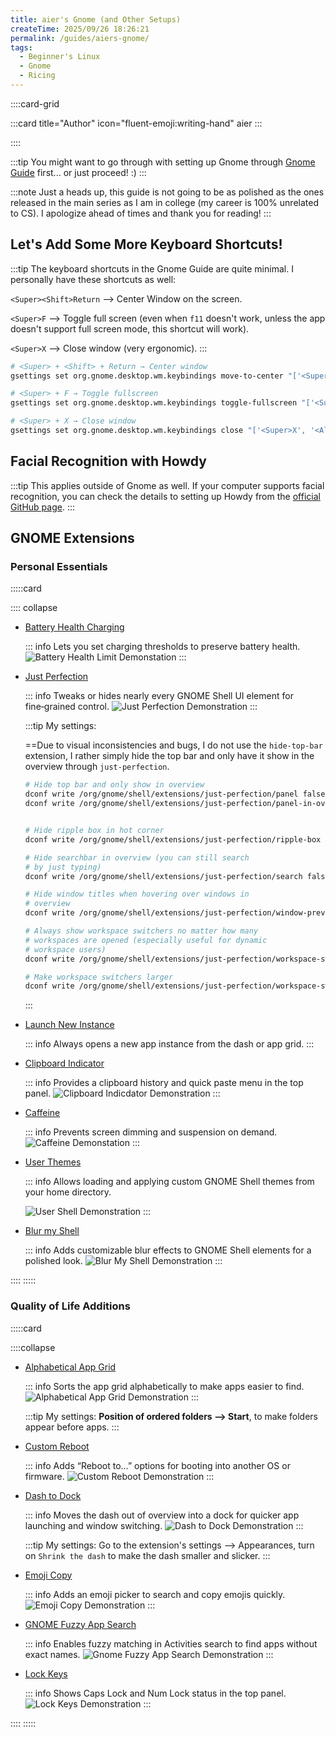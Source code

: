 ```yaml
---
title: aier's Gnome (and Other Setups)
createTime: 2025/09/26 18:26:21
permalink: /guides/aiers-gnome/
tags:
  - Beginner's Linux
  - Gnome
  - Ricing
---
```


::::card-grid

:::card title="Author" icon="fluent-emoji:writing-hand"
aier
:::

<!-- :::card title="Co-author(s)" icon="fluent-emoji:two-hearts"
::: -->

::::

:::tip You might want to go through with setting up Gnome through [Gnome Guide](../notes/linux-guides/gnome.md) first...
or just proceed! :\)
:::

:::note Just a heads up, this guide is not going to be as polished as the ones released in the main series as I am in college (my career is 100% unrelated to CS). I apologize ahead of times and thank you for reading!
:::

## Let's Add Some More Keyboard Shortcuts!

:::tip The keyboard shortcuts in the Gnome Guide are quite minimal. I personally have these shortcuts as well:

`<Super><Shift>Return` --> Center Window on the screen.

`<Super>F` --> Toggle full screen (even when `f11` doesn't work, unless the app doesn't support full screen mode, this shortcut will work).

`<Super>X` --> Close window (very ergonomic).
:::

```bash
# <Super> + <Shift> + Return → Center window
gsettings set org.gnome.desktop.wm.keybindings move-to-center "['<Super><Shift>Return']"

# <Super> + F → Toggle fullscreen
gsettings set org.gnome.desktop.wm.keybindings toggle-fullscreen "['<Super>F']"

# <Super> + X → Close window
gsettings set org.gnome.desktop.wm.keybindings close "['<Super>X', '<Alt>F4']"
```

## Facial Recognition with Howdy

:::tip This applies outside of Gnome as well. If your computer supports facial recognition, you can check the details to setting up Howdy from the [official GitHub page](https://github.com/boltgolt/howdy?tab=readme-ov-file).
:::

## GNOME Extensions

### Personal Essentials

:::::card

:::: collapse

- [Battery Health Charging](https://extensions.gnome.org/extension/5724/battery-health-charging/)

  ::: info Lets you set charging thresholds to preserve battery health.
  ![Battery Health Limit Demonstation](./assets/battery-health-limit-demonstration.png)
  :::

- [Just Perfection](https://extensions.gnome.org/extension/3843/just-perfection/)

  ::: info Tweaks or hides nearly every GNOME Shell UI element for fine‑grained control.
  ![Just Perfection Demonstration](./assets/blur-my-shell-demonstration.png)
  :::

  :::tip My settings:

  ==Due to visual inconsistencies and bugs, I do not use the `hide-top-bar` extension, I rather simply hide the top bar and only have it show in the overview through `just-perfection`.

  ```bash
  # Hide top bar and only show in overview
  dconf write /org/gnome/shell/extensions/just-perfection/panel false
  dconf write /org/gnome/shell/extensions/just-perfection/panel-in-overview true


  # Hide ripple box in hot corner
  dconf write /org/gnome/shell/extensions/just-perfection/ripple-box false

  # Hide searchbar in overview (you can still search
  # by just typing)
  dconf write /org/gnome/shell/extensions/just-perfection/search false

  # Hide window titles when hovering over windows in
  # overview
  dconf write /org/gnome/shell/extensions/just-perfection/window-preview-caption false

  # Always show workspace switchers no matter how many
  # workspaces are opened (especially useful for dynamic
  # workspace users)
  dconf write /org/gnome/shell/extensions/just-perfection/workspace-switcher-should-show true

  # Make workspace switchers larger
  dconf write /org/gnome/shell/extensions/just-perfection/workspace-switcher-size 13
  ```

  :::

- [Launch New Instance](https://extensions.gnome.org/extension/600/launch-new-instance/)

  ::: info
  Always opens a new app instance from the dash or app grid.
  :::

- [Clipboard Indicator](https://extensions.gnome.org/extension/779/clipboard-indicator/)

  ::: info Provides a clipboard history and quick paste menu in the top panel.
  ![Clipboard Indicdator Demonstration](./assets/clipboard-indicator-demonstation.png)
  :::

- [Caffeine](https://extensions.gnome.org/extension/517/caffeine/)

  ::: info Prevents screen dimming and suspension on demand.
  ![Caffeine Demonstation](./assets/caffeine-demonstation.png)
  :::

- [User Themes](https://extensions.gnome.org/extension/19/user-themes/)

  ::: info Allows loading and applying custom GNOME Shell themes from your home directory.

  ![User Shell Demonstration](./assets/user-shell-demonstration.png)
  :::

- [Blur my Shell](https://extensions.gnome.org/extension/3193/blur-my-shell/)

  ::: info Adds customizable blur effects to GNOME Shell elements for a polished look.
  ![Blur My Shell Demonstration](./assets/blur-my-shell-demonstration.png)
  :::

::::
:::::

### Quality of Life Additions

:::::card

::::collapse

- [Alphabetical App Grid](https://extensions.gnome.org/extension/4269/alphabetical-app-grid/)

  ::: info Sorts the app grid alphabetically to make apps easier to find.
  ![Alphabetical App Grid Demonstration](./assets/alphabetical-app-grid-demonstration.png)
  :::

  :::tip My settings:
  **Position of ordered folders --> Start**, to make folders appear before apps.
  :::

- [Custom Reboot](https://extensions.gnome.org/extension/5542/custom-reboot/)

  ::: info Adds “Reboot to…” options for booting into another OS or firmware.
  ![Custom Reboot Demonstration](./assets/custom-reboot-demonstration.png)
  :::

- [Dash to Dock](https://extensions.gnome.org/extension/307/dash-to-dock/)

  ::: info Moves the dash out of overview into a dock for quicker app launching and window switching.
  ![Dash to Dock Demonstration](./assets/dash-to-dock-demonstration.png)
  :::

  :::tip My settings:
  Go to the extension's settings --> Appearances, turn on `Shrink the dash` to make the dash smaller and slicker.
  :::

- [Emoji Copy](https://extensions.gnome.org/extension/6242/emoji-copy/)

  ::: info Adds an emoji picker to search and copy emojis quickly.
  ![Emoji Copy Demonstration](./assets/emoji-copy-demonstration.png)
  :::

- [GNOME Fuzzy App Search](https://extensions.gnome.org/extension/3956/gnome-fuzzy-app-search/)

  ::: info Enables fuzzy matching in Activities search to find apps without exact names.
  ![Gnome Fuzzy App Search Demonstration](./assets/gnome-fuzzy-app-search-demonstration.png)
  :::

- [Lock Keys](https://extensions.gnome.org/extension/36/lock-keys/)

  ::: info Shows Caps Lock and Num Lock status in the top panel.
  ![Lock Keys Demonstration](./assets/lock-keys-demonstration.png)
  :::

::::
:::::
